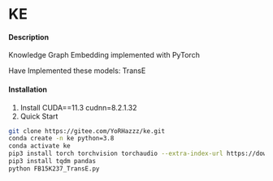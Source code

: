 # KE

#### Description
Knowledge Graph Embedding  implemented with PyTorch

Have Implemented these models: TransE

#### Installation

1.  Install CUDA==11.3 cudnn=8.2.1.32
2.  Quick Start

```bash
git clone https://gitee.com/YoRHazzz/ke.git
conda create -n ke python=3.8
conda activate ke
pip3 install torch torchvision torchaudio --extra-index-url https://download.pytorch.org/whl/cu113
pip3 install tqdm pandas
python FB15K237_TransE.py
```

